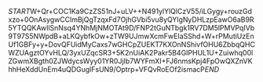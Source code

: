 $START$W+Qr+COC1Ka9CzZS51nJ+uLV++N491ylYlQlCzV55/iLGygy+rouzGdxzo+0OnAsygwCClmBjQgTzqxFd7OjhGVbi5vu8yQYlgNyDHLzpEawO6aB9R5YTQQKAwIlSnNsq4YNhMjNMOTAt9D/FNP2tGuNTbgk1RV7DM5lPMVPqIVb9T97S5NWpdB+aLKQybfkOw+zTW9UJmwXcmFwEIaSShd+W+rPMutiUzEnUf1GBFy+y+DovQFUidMyCaxs7wGHCpZUEKT7KXOnNShivfOHU6ZbbqQHCWZUAgztOYvHLQ/3yxUZqcSR3+5K2nUiAK2Pakr5B4GIPHUL1U+Zuiwhq00lZGwmXBgth0ZJWdycsWyy01YR0JjIb7WYFmXI+FJ6nmsKpj4FpOwQXZnVKhhHeXddUnEm4uQDGuglFsUN9/Optrp+VFQvRoEOf2ismacP$END$